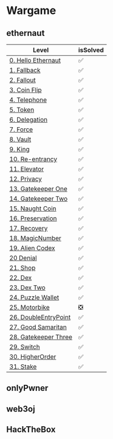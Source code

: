 # Wargame

## ethernaut
| Level | isSolved |
| -------- | ----- |
| [0. Hello Ethernaut](https://ethernaut.openzeppelin.com/level/0x7E0f53981657345B31C59aC44e9c21631Ce710c7) | ✅ |
| [1. Fallback](https://ethernaut.openzeppelin.com/level/0x3c34A342b2aF5e885FcaA3800dB5B205fEfa3ffB) | ✅ |
| [2. Fallout](https://ethernaut.openzeppelin.com/level/0x676e57FdBbd8e5fE1A7A3f4Bb1296dAC880aa639) | ✅ |
| [3. Coin Flip](https://ethernaut.openzeppelin.com/level/0xA62fE5344FE62AdC1F356447B669E9E6D10abaaF) | ✅ |
| [4. Telephone](https://ethernaut.openzeppelin.com/level/0x2C2307bb8824a0AbBf2CC7D76d8e63374D2f8446) | ✅ |
| [5. Token](https://ethernaut.openzeppelin.com/level/0x478f3476358Eb166Cb7adE4666d04fbdDB56C407) | ✅ |
| [6. Delegation](https://ethernaut.openzeppelin.com/level/0x73379d8B82Fda494ee59555f333DF7D44483fD58) | ✅ |
| [7. Force](https://ethernaut.openzeppelin.com/level/0xb6c2Ec883DaAac76D8922519E63f875c2ec65575) | ✅ |
| [8. Vault](https://ethernaut.openzeppelin.com/level/0xB7257D8Ba61BD1b3Fb7249DCd9330a023a5F3670) | ✅ |
| [9. King](https://ethernaut.openzeppelin.com/level/0x3049C00639E6dfC269ED1451764a046f7aE500c6) | ✅ |
| [10. Re-entrancy](https://ethernaut.openzeppelin.com/level/0x2a24869323C0B13Dff24E196Ba072dC790D52479) | ✅ |
| [11. Elevator](https://ethernaut.openzeppelin.com/level/0x6DcE47e94Fa22F8E2d8A7FDf538602B1F86aBFd2) | ✅ |
| [12. Privacy](https://ethernaut.openzeppelin.com/level/0x131c3249e115491E83De375171767Af07906eA36) | ✅ |
| [13. Gatekeeper One](https://ethernaut.openzeppelin.com/level/0xb5858B8EDE0030e46C0Ac1aaAedea8Fb71EF423C) | ✅ |
| [14. Gatekeeper Two](https://ethernaut.openzeppelin.com/level/0x0C791D1923c738AC8c4ACFD0A60382eE5FF08a23) | ✅ |
| [15. Naught Coin](https://ethernaut.openzeppelin.com/level/0x80934BE6B8B872B364b470Ca30EaAd8AEAC4f63F) | ✅ |
| [16. Preservation](https://ethernaut.openzeppelin.com/level/0x7ae0655F0Ee1e7752D7C62493CEa1E69A810e2ed) | ✅ |
| [17. Recovery](https://ethernaut.openzeppelin.com/level/0xAF98ab8F2e2B24F42C661ed023237f5B7acAB048) | ✅ |
| [18. MagicNumber](https://ethernaut.openzeppelin.com/level/0x2132C7bc11De7A90B87375f282d36100a29f97a9) | ✅ |
| [19. Alien Codex](https://ethernaut.openzeppelin.com/level/0x0BC04aa6aaC163A6B3667636D798FA053D43BD11) | ✅ |
| [20 Denial](https://ethernaut.openzeppelin.com/level/0x2427aF06f748A6adb651aCaB0cA8FbC7EaF802e6) | ✅ |
| [21. Shop](https://ethernaut.openzeppelin.com/level/0x691eeA9286124c043B82997201E805646b76351a) | ✅ |
| [22. Dex](https://ethernaut.openzeppelin.com/level/0xB468f8e42AC0fAe675B56bc6FDa9C0563B61A52F) | ✅ |
| [23. Dex Two](https://ethernaut.openzeppelin.com/level/0xf59112032D54862E199626F55cFad4F8a3b0Fce9) | ✅ |
| [24. Puzzle Wallet](https://ethernaut.openzeppelin.com/level/0x725595BA16E76ED1F6cC1e1b65A88365cC494824) | ✅ |
| [25. Motorbike](https://ethernaut.openzeppelin.com/level/0x3A78EE8462BD2e31133de2B8f1f9CBD973D6eDd6) | ❎ |
| [26. DoubleEntryPoint](https://ethernaut.openzeppelin.com/level/0x34bD06F195756635a10A7018568E033bC15F3FB5) | ✅ |
| [27. Good Samaritan](https://ethernaut.openzeppelin.com/level/0x36E92B2751F260D6a4749d7CA58247E7f8198284) | ✅ |
| [28. Gatekeeper Three](https://ethernaut.openzeppelin.com/level/0x653239b3b3E67BC0ec1Df7835DA2d38761FfD882) | ✅ |
| [29. Switch](https://ethernaut.openzeppelin.com/level/0xb2aBa0e156C905a9FAEc24805a009d99193E3E53) | ✅ |
| [30. HigherOrder](https://ethernaut.openzeppelin.com/level/0xd459773f02e53F6e91b0f766e42E495aEf26088F) | ✅ |
| [31. Stake](https://ethernaut.openzeppelin.com/level/0xB99f27b94fCc8b9b6fF88e29E1741422DFC06224) | ✅ |

## onlyPwner

## web3oj

## HackTheBox
